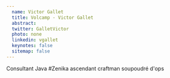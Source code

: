```yaml
---
  name: Victor Gallet
  title: Volcamp - Victor Gallet
  abstract: 
  twitter: GalletVictor
  photo: none
  linkedin: vgallet
  keynotes: false
  sitemap: false
---
```

Consultant Java #Zenika ascendant craftman soupoudré d'ops